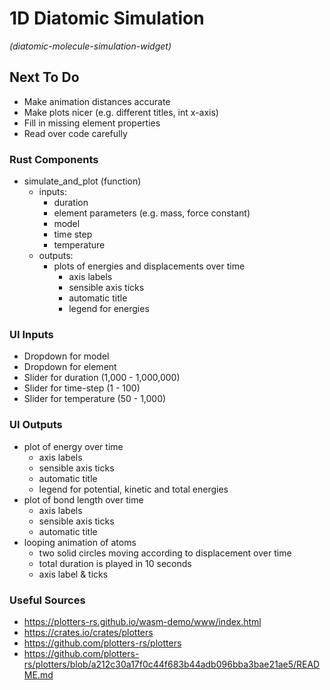 
# 1D Diatomic Simulation
*(diatomic-molecule-simulation-widget)*

## Next To Do
 - Make animation distances accurate
 - Make plots nicer (e.g. different titles, int x-axis)
 - Fill in missing element properties
 - Read over code carefully


### Rust Components

 - simulate_and_plot (function)
     - inputs: 
        - duration
        - element parameters (e.g. mass, force constant)
        - model
        - time step
        - temperature
     - outputs:
        - plots of energies and displacements over time
            - axis labels
            - sensible axis ticks
            - automatic title
            - legend for energies

### UI Inputs

 - Dropdown for model
 - Dropdown for element
 - Slider for duration (1,000 - 1,000,000)
 - Slider for time-step (1 - 100)
 - Slider for temperature (50 - 1,000)

### UI Outputs

  - plot of energy over time
     - axis labels
     - sensible axis ticks
     - automatic title
     - legend for potential, kinetic and total energies
  - plot of bond length over time
     - axis labels
     - sensible axis ticks
     - automatic title
  - looping animation of atoms
     - two solid circles moving according to displacement over time
     - total duration is played in 10 seconds
     - axis label & ticks


### Useful Sources

 - https://plotters-rs.github.io/wasm-demo/www/index.html
 - https://crates.io/crates/plotters
 - https://github.com/plotters-rs/plotters
 - https://github.com/plotters-rs/plotters/blob/a212c30a17f0c44f683b44adb096bba3bae21ae5/README.md
